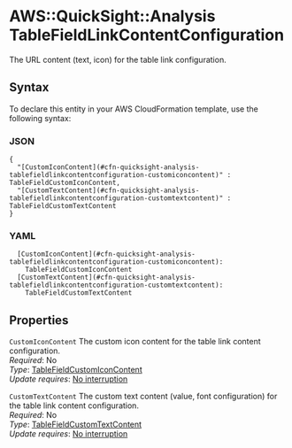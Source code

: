 # AWS::QuickSight::Analysis TableFieldLinkContentConfiguration<a name="aws-properties-quicksight-analysis-tablefieldlinkcontentconfiguration"></a>

The URL content \(text, icon\) for the table link configuration\.

## Syntax<a name="aws-properties-quicksight-analysis-tablefieldlinkcontentconfiguration-syntax"></a>

To declare this entity in your AWS CloudFormation template, use the following syntax:

### JSON<a name="aws-properties-quicksight-analysis-tablefieldlinkcontentconfiguration-syntax.json"></a>

```
{
  "[CustomIconContent](#cfn-quicksight-analysis-tablefieldlinkcontentconfiguration-customiconcontent)" : TableFieldCustomIconContent,
  "[CustomTextContent](#cfn-quicksight-analysis-tablefieldlinkcontentconfiguration-customtextcontent)" : TableFieldCustomTextContent
}
```

### YAML<a name="aws-properties-quicksight-analysis-tablefieldlinkcontentconfiguration-syntax.yaml"></a>

```
  [CustomIconContent](#cfn-quicksight-analysis-tablefieldlinkcontentconfiguration-customiconcontent):
    TableFieldCustomIconContent
  [CustomTextContent](#cfn-quicksight-analysis-tablefieldlinkcontentconfiguration-customtextcontent):
    TableFieldCustomTextContent
```

## Properties<a name="aws-properties-quicksight-analysis-tablefieldlinkcontentconfiguration-properties"></a>

`CustomIconContent` <a name="cfn-quicksight-analysis-tablefieldlinkcontentconfiguration-customiconcontent"></a>
The custom icon content for the table link content configuration\.  
_Required_: No  
_Type_: [TableFieldCustomIconContent](aws-properties-quicksight-analysis-tablefieldcustomiconcontent.md)  
_Update requires_: [No interruption](https://docs.aws.amazon.com/AWSCloudFormation/latest/UserGuide/using-cfn-updating-stacks-update-behaviors.html#update-no-interrupt)

`CustomTextContent` <a name="cfn-quicksight-analysis-tablefieldlinkcontentconfiguration-customtextcontent"></a>
The custom text content \(value, font configuration\) for the table link content configuration\.  
_Required_: No  
_Type_: [TableFieldCustomTextContent](aws-properties-quicksight-analysis-tablefieldcustomtextcontent.md)  
_Update requires_: [No interruption](https://docs.aws.amazon.com/AWSCloudFormation/latest/UserGuide/using-cfn-updating-stacks-update-behaviors.html#update-no-interrupt)
